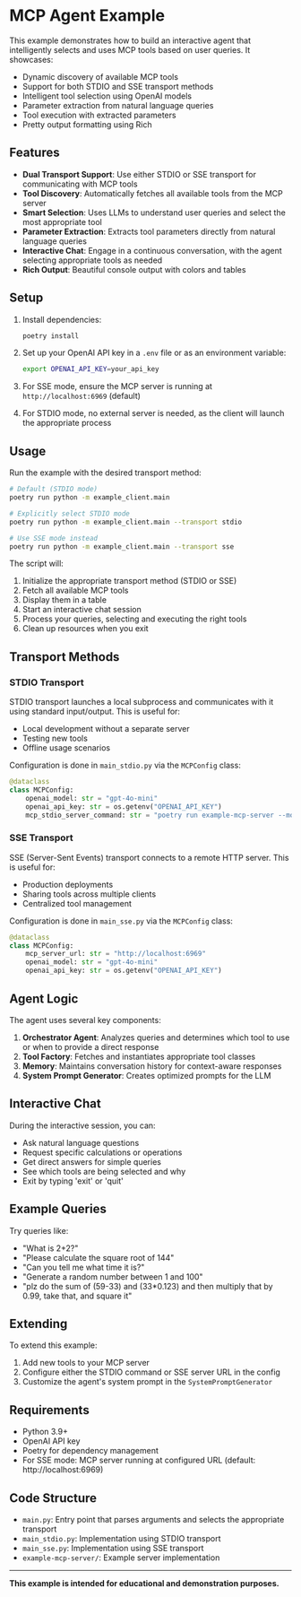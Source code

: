 # MCP Agent Example

This example demonstrates how to build an interactive agent that intelligently selects and uses MCP tools based on user queries. It showcases:

- Dynamic discovery of available MCP tools
- Support for both STDIO and SSE transport methods
- Intelligent tool selection using OpenAI models
- Parameter extraction from natural language queries
- Tool execution with extracted parameters
- Pretty output formatting using Rich

## Features

- **Dual Transport Support**: Use either STDIO or SSE transport for communicating with MCP tools
- **Tool Discovery**: Automatically fetches all available tools from the MCP server
- **Smart Selection**: Uses LLMs to understand user queries and select the most appropriate tool
- **Parameter Extraction**: Extracts tool parameters directly from natural language queries
- **Interactive Chat**: Engage in a continuous conversation, with the agent selecting appropriate tools as needed
- **Rich Output**: Beautiful console output with colors and tables

## Setup

1. Install dependencies:
   ```bash
   poetry install
   ```

2. Set up your OpenAI API key in a `.env` file or as an environment variable:
   ```bash
   export OPENAI_API_KEY=your_api_key
   ```

3. For SSE mode, ensure the MCP server is running at `http://localhost:6969` (default)

4. For STDIO mode, no external server is needed, as the client will launch the appropriate process

## Usage

Run the example with the desired transport method:

```bash
# Default (STDIO mode)
poetry run python -m example_client.main

# Explicitly select STDIO mode
poetry run python -m example_client.main --transport stdio

# Use SSE mode instead
poetry run python -m example_client.main --transport sse
```

The script will:
1. Initialize the appropriate transport method (STDIO or SSE)
2. Fetch all available MCP tools
3. Display them in a table
4. Start an interactive chat session
5. Process your queries, selecting and executing the right tools
6. Clean up resources when you exit

## Transport Methods

### STDIO Transport

STDIO transport launches a local subprocess and communicates with it using standard input/output. This is useful for:

- Local development without a separate server
- Testing new tools
- Offline usage scenarios

Configuration is done in `main_stdio.py` via the `MCPConfig` class:
```python
@dataclass
class MCPConfig:
    openai_model: str = "gpt-4o-mini"
    openai_api_key: str = os.getenv("OPENAI_API_KEY")
    mcp_stdio_server_command: str = "poetry run example-mcp-server --mode stdio"
```

### SSE Transport

SSE (Server-Sent Events) transport connects to a remote HTTP server. This is useful for:

- Production deployments
- Sharing tools across multiple clients
- Centralized tool management

Configuration is done in `main_sse.py` via the `MCPConfig` class:
```python
@dataclass
class MCPConfig:
    mcp_server_url: str = "http://localhost:6969"
    openai_model: str = "gpt-4o-mini"
    openai_api_key: str = os.getenv("OPENAI_API_KEY")
```

## Agent Logic

The agent uses several key components:

1. **Orchestrator Agent**: Analyzes queries and determines which tool to use or when to provide a direct response
2. **Tool Factory**: Fetches and instantiates appropriate tool classes
3. **Memory**: Maintains conversation history for context-aware responses
4. **System Prompt Generator**: Creates optimized prompts for the LLM

## Interactive Chat

During the interactive session, you can:

- Ask natural language questions
- Request specific calculations or operations
- Get direct answers for simple queries
- See which tools are being selected and why
- Exit by typing 'exit' or 'quit'

## Example Queries

Try queries like:

- "What is 2+2?"
- "Please calculate the square root of 144"
- "Can you tell me what time it is?"
- "Generate a random number between 1 and 100"
- "plz do the sum of (59-33) and (33*0.123) and then multiply that by 0.99, take that, and square it"

## Extending

To extend this example:

1. Add new tools to your MCP server
2. Configure either the STDIO command or SSE server URL in the config
3. Customize the agent's system prompt in the `SystemPromptGenerator`

## Requirements

- Python 3.9+
- OpenAI API key
- Poetry for dependency management
- For SSE mode: MCP server running at configured URL (default: http://localhost:6969)

## Code Structure

- `main.py`: Entry point that parses arguments and selects the appropriate transport
- `main_stdio.py`: Implementation using STDIO transport
- `main_sse.py`: Implementation using SSE transport
- `example-mcp-server/`: Example server implementation

---

**This example is intended for educational and demonstration purposes.**
